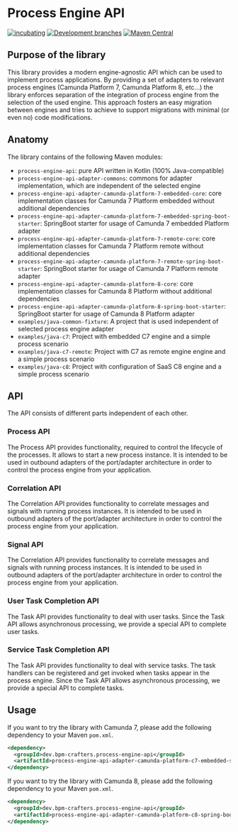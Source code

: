 # Process Engine API


[![incubating](https://img.shields.io/badge/lifecycle-INCUBATING-orange.svg)](https://github.com/holisticon#open-source-lifecycle)
[![Development branches](https://github.com/bpm-crafters/process-engine-api/actions/workflows/development.yml/badge.svg)](https://github.com/bpm-crafters/process-engine-api/actions/workflows/development.yml)
[![Maven Central](https://maven-badges.herokuapp.com/maven-central/dev.bpm-crafters.process-engine-api/process-engine-api/badge.svg)](https://maven-badges.herokuapp.com/maven-central/dev.bpm-crafters.process-engine-api/process-engine-api)

## Purpose of the library

This library provides a modern engine-agnostic API which can be used to implement process applications. By providing a set
of adapters to relevant process engines (Camunda Platform 7, Camunda Platform 8, etc...) the library enforces separation of 
the integration of process engine from the selection of the used engine. This approach fosters an easy migration between engines 
and tries to achieve to support migrations with minimal (or even no) code modifications. 

## Anatomy

The library contains of the following Maven modules:

- `process-engine-api`: pure API written in Kotlin (100% Java-compatible)
- `process-engine-api-adapter-commons`: commons for adapter implementation, which are independent of the selected engine
- `process-engine-api-adapter-camunda-platform-7-embedded-core`: core implementation classes for Camunda 7 Platform embedded without additional dependencies
- `process-engine-api-adapter-camunda-platform-7-embedded-spring-boot-starter`: SpringBoot starter for usage of Camunda 7 embedded Platform adapter
- `process-engine-api-adapter-camunda-platform-7-remote-core`: core implementation classes for Camunda 7 Platform remote without additional dependencies
- `process-engine-api-adapter-camunda-platform-7-remote-spring-boot-starter`: SpringBoot starter for usage of Camunda 7 Platform remote adapter 
- `process-engine-api-adapter-camunda-platform-8-core`: core implementation classes for Camunda 8 Platform without additional dependencies
- `process-engine-api-adapter-camunda-platform-8-spring-boot-starter`: SpringBoot starter for usage of Camunda 8 Platform adapter
- `examples/java-common-fixture`: A project that is used independent of selected process engine adapter 
- `examples/java-c7`: Project with embedded C7 engine and a simple process scenario 
- `examples/java-c7-remote`: Project with C7 as remote engine engine and a simple process scenario 
- `examples/java-c8`: Project with configuration of SaaS C8 engine and a simple process scenario 

## API

The API consists of different parts independent of each other.

### Process API

The Process API provides functionality, required to control the lifecycle of the processes. It allows to start a new process instance.
It is intended to be used in outbound adapters of the port/adapter architecture in order to control the process engine from your application.

### Correlation API

The Correlation API provides functionality to correlate messages and signals with running process instances.
It is intended to be used in outbound adapters of the port/adapter architecture in order to control the process engine from your application.

### Signal API

The Correlation API provides functionality to correlate messages and signals with running process instances.
It is intended to be used in outbound adapters of the port/adapter architecture in order to control the process engine from your application.


### User Task Completion API

The Task API provides functionality to deal with user tasks. Since the Task API allows asynchronous processing, 
we provide a special API to complete user tasks.

### Service Task Completion API

The Task API provides functionality to deal with service tasks. The task handlers can be registered and get invoked when tasks 
appear in the process engine. Since the Task API allows asynchronous processing, we provide a special API to complete tasks.
 
## Usage

If you want to try the library with Camunda 7, please add the following dependency to your Maven `pom.xml`.

```xml
<dependency>
  <groupId>dev.bpm-crafters.process-engine-api</groupId>
  <artifactId>process-engine-api-adapter-camunda-platform-c7-embedded-spring-boot-starter</artifactId>
</dependency>
```

If you want to try the library with Camunda 8, please add the following dependency to your Maven `pom.xml`.

```xml
<dependency>
  <groupId>dev.bpm-crafters.process-engine-api</groupId>
  <artifactId>process-engine-api-adapter-camunda-platform-c8-spring-boot-starter</artifactId>
</dependency>
```

